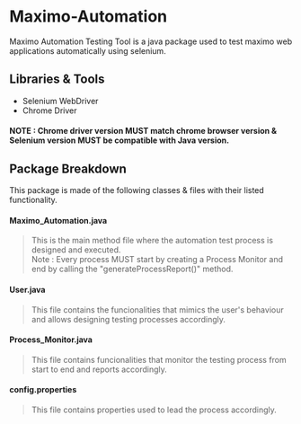 # Maximo-Automation
Maximo Automation Testing Tool is a java package used to test maximo web applications automatically using selenium.


## Libraries & Tools
- Selenium WebDriver
- Chrome Driver
#### NOTE : Chrome driver version MUST match chrome browser version   &   Selenium version MUST be compatible with Java version.

## Package Breakdown
This package is made of the following classes & files with their listed functionality.


#### Maximo_Automation.java
> This is the main method file where the automation test process is designed and executed.<br>
> Note : Every process MUST start by creating a Process Monitor and end by calling the "generateProcessReport()" method.


#### User.java
> This file contains the funcionalities that mimics the user's behaviour and allows designing testing processes accordingly.


#### Process_Monitor.java
> This file contains  funcionalities that monitor the testing process from start to end and reports accordingly.

#### config.properties
> This file contains properties used to lead the process accordingly.